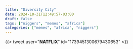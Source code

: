 ```yaml
---
title: "Diversity City"
date: 2024-10-31T12:49:57-03:00
draft: false
tags: ["niggers", "memes", "africa"]
categories: ["memes", "africa", "niggers"]
---
```


{{< tweet user="__NATFLIX__" id="1739451300679430653" >}}
